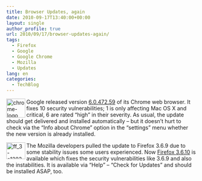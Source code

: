```yaml
---
title: Browser Updates, again
date: 2010-09-17T13:40:00+00:00
layout: single
author_profile: true
url: 2010/09/17/browser-updates-again/
tags:
  - Firefox
  - Google
  - Google Chrome
  - Mozilla
  - Updates
lang: en
categories: 
  - TechBlog
---
```

[<img title="chrome-logo" border="0" alt="chrome-logo" align="left" src="http://lh5.ggpht.com/_vaUVXcmC3OI/TJNozYkYQDI/AAAAAAAACds/WQtcT6P5fUY/chrome-logo_thumb%5B1%5D.png?imgmax=800" width="50" height="50" />](http://lh6.ggpht.com/_vaUVXcmC3OI/TJNoyezhNMI/AAAAAAAACdo/9vX5MHi7M-g/s1600-h/chrome-logo%5B3%5D.png)Google released version [6.0.472.59](http://googlechromereleases.blogspot.com/2010/09/stable-beta-channel-updates_14.html) of its Chrome web browser. It fixes 10 security vulnerabilities; 1 is only affecting Mac OS X and critical, 6 are rated “high” in their severity. As usual, the update should get delivered and installed automatically – but it doesn’t hurt to check via the “Info about Chrome” option in the “settings” menu whether  the new version is already installed.

[<img title="ff_3-e1283938170510" border="0" alt="ff_3-e1283938170510" align="left" src="http://lh5.ggpht.com/_vaUVXcmC3OI/TJNo1A6tMeI/AAAAAAAACd0/IT9C7Kxoehs/ff_3-e1283938170510_thumb%5B1%5D.png?imgmax=800" width="50" height="44" />](http://lh3.ggpht.com/_vaUVXcmC3OI/TJNo0Cg3HjI/AAAAAAAACdw/4jLRZ_PVa3E/s1600-h/ff_3-e1283938170510%5B3%5D.png)The Mozilla developers pulled the update to Firefox 3.6.9 due to some stability issues some users experienced. Now [Firefox 3.6.10](http://www.mozilla.com/en-US/firefox/3.6.10/releasenotes/) is available which fixes the security vulnerabilities like 3.6.9 and also the instabilities. It is available via “Help” – “Check for Updates” and should be installed ASAP, too.
